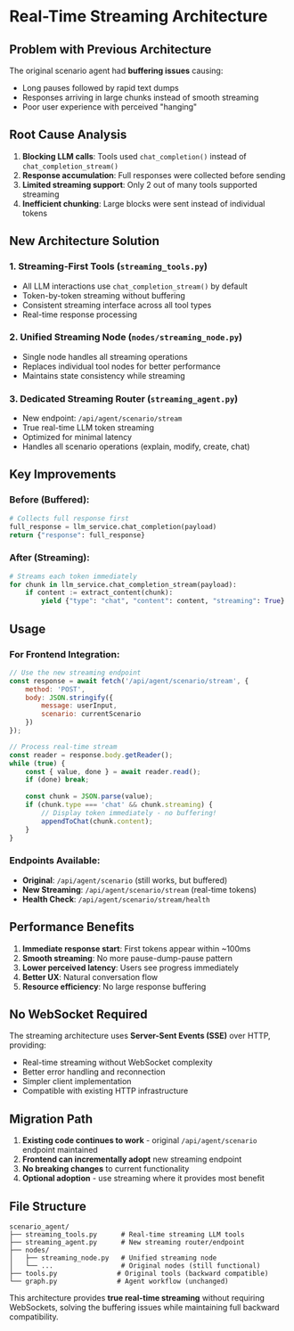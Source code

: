 # Real-Time Streaming Architecture

## Problem with Previous Architecture

The original scenario agent had **buffering issues** causing:
- Long pauses followed by rapid text dumps
- Responses arriving in large chunks instead of smooth streaming
- Poor user experience with perceived "hanging"

## Root Cause Analysis

1. **Blocking LLM calls**: Tools used `chat_completion()` instead of `chat_completion_stream()`
2. **Response accumulation**: Full responses were collected before sending
3. **Limited streaming support**: Only 2 out of many tools supported streaming
4. **Inefficient chunking**: Large blocks were sent instead of individual tokens

## New Architecture Solution

### 1. **Streaming-First Tools** (`streaming_tools.py`)
- All LLM interactions use `chat_completion_stream()` by default
- Token-by-token streaming without buffering
- Consistent streaming interface across all tool types
- Real-time response processing

### 2. **Unified Streaming Node** (`nodes/streaming_node.py`)  
- Single node handles all streaming operations
- Replaces individual tool nodes for better performance
- Maintains state consistency while streaming

### 3. **Dedicated Streaming Router** (`streaming_agent.py`)
- New endpoint: `/api/agent/scenario/stream`
- True real-time LLM token streaming
- Optimized for minimal latency
- Handles all scenario operations (explain, modify, create, chat)

## Key Improvements

### Before (Buffered):
```python
# Collects full response first
full_response = llm_service.chat_completion(payload)
return {"response": full_response}
```

### After (Streaming):
```python
# Streams each token immediately  
for chunk in llm_service.chat_completion_stream(payload):
    if content := extract_content(chunk):
        yield {"type": "chat", "content": content, "streaming": True}
```

## Usage

### For Frontend Integration:
```javascript
// Use the new streaming endpoint
const response = await fetch('/api/agent/scenario/stream', {
    method: 'POST',
    body: JSON.stringify({
        message: userInput,
        scenario: currentScenario
    })
});

// Process real-time stream
const reader = response.body.getReader();
while (true) {
    const { value, done } = await reader.read();
    if (done) break;
    
    const chunk = JSON.parse(value);
    if (chunk.type === 'chat' && chunk.streaming) {
        // Display token immediately - no buffering!
        appendToChat(chunk.content);
    }
}
```

### Endpoints Available:
- **Original**: `/api/agent/scenario` (still works, but buffered)
- **New Streaming**: `/api/agent/scenario/stream` (real-time tokens)
- **Health Check**: `/api/agent/scenario/stream/health`

## Performance Benefits

1. **Immediate response start**: First tokens appear within ~100ms
2. **Smooth streaming**: No more pause-dump-pause pattern  
3. **Lower perceived latency**: Users see progress immediately
4. **Better UX**: Natural conversation flow
5. **Resource efficiency**: No large response buffering

## No WebSocket Required

The streaming architecture uses **Server-Sent Events (SSE)** over HTTP, providing:
- Real-time streaming without WebSocket complexity
- Better error handling and reconnection
- Simpler client implementation
- Compatible with existing HTTP infrastructure

## Migration Path

1. **Existing code continues to work** - original `/api/agent/scenario` endpoint maintained
2. **Frontend can incrementally adopt** new streaming endpoint
3. **No breaking changes** to current functionality
4. **Optional adoption** - use streaming where it provides most benefit

## File Structure

```
scenario_agent/
├── streaming_tools.py      # Real-time streaming LLM tools
├── streaming_agent.py      # New streaming router/endpoint
├── nodes/
│   ├── streaming_node.py   # Unified streaming node
│   └── ...                 # Original nodes (still functional)
├── tools.py               # Original tools (backward compatible)
└── graph.py               # Agent workflow (unchanged)
```

This architecture provides **true real-time streaming** without requiring WebSockets, solving the buffering issues while maintaining full backward compatibility.